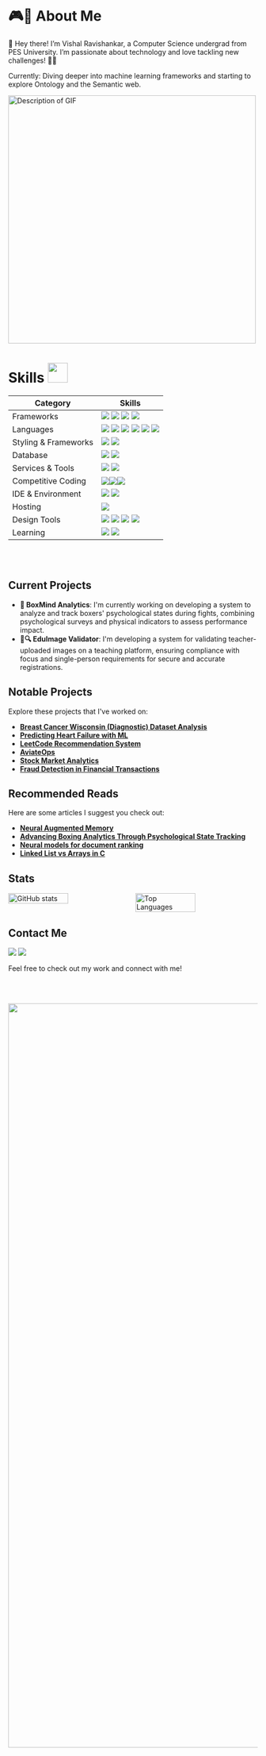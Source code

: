 # 🎮🏀 About Me 
👋 Hey there! I’m Vishal Ravishankar, a Computer Science undergrad from PES University. I’m passionate about technology and love tackling new challenges! 🚀💡

Currently: Diving deeper into machine learning frameworks and starting to explore Ontology and the Semantic web.

<img src="https://user-images.githubusercontent.com/74038190/212749447-bfb7e725-6987-49d9-ae85-2015e3e7cc41.gif" alt="Description of GIF" height = "500"/>


# Skills <img src='https://user-images.githubusercontent.com/74038190/206662607-d9e7591e-bbf9-42f9-9386-29efc927bc16.gif' width="40"> 

| Category        | Skills        |
|-----------------|---------------|
| Frameworks| <img src="https://img.shields.io/badge/Next.js-000000?style=for-the-badge&logo=nextdotjs&logoColor=white"/> <img src="https://img.shields.io/badge/React-61DAFB?style=for-the-badge&logo=react&logoColor=black"/> <img src="https://img.shields.io/badge/Express.js-303030?style=for-the-badge&logo=express&logoColor=white"/> <img src="https://img.shields.io/badge/Node.js-68A063?style=for-the-badge&logo=nodedotjs&logoColor=white"/> |
| Languages       | <img src="https://img.shields.io/badge/JavaScript-F7DF1E?style=for-the-badge&logo=javascript&logoColor=black"/> <img src="https://img.shields.io/badge/Python-F80000?style=for-the-badge&logo=python&logoColor=white"/> <img src="https://img.shields.io/badge/C%2B%2B-00599C?style=for-the-badge&logo=c%2B%2B&logoColor=white"/> <img src="https://img.shields.io/badge/C-A8B9CC?style=for-the-badge&logo=c&logoColor=black"/> <img src="https://img.shields.io/badge/HTML5-E34F26?style=for-the-badge&logo=html5&logoColor=white" /> <img src="https://img.shields.io/badge/Java-F22F46?style=for-the-badge&logo=java&logoColor=white" /> |
| Styling & Frameworks | <img src="https://img.shields.io/badge/CSS3-1572B6?style=for-the-badge&logo=css3&logoColor=white" /> <img src="https://img.shields.io/badge/Bootstrap-7952B3?style=for-the-badge&logo=bootstrap&logoColor=white" /> |
| Database | <img src="https://img.shields.io/badge/MongoDB-47A248?style=for-the-badge&logo=mongodb&logoColor=white"/>  <img src="https://img.shields.io/badge/MySQL-4479A1?style=for-the-badge&logo=mysql&logoColor=white"/> |
| Services & Tools|  <a href="https://github.com/vishal-git21"><img src="https://img.shields.io/badge/GitHub-181717?style=for-the-badge&logo=github&logoColor=white"/></a> <img src="https://img.shields.io/badge/GIT-F05032?style=for-the-badge&logo=git&logoColor=white"/> |
| Competitive Coding | <a href="https://leetcode.com/VishalRavish/"><img src="https://img.shields.io/badge/-LeetCode-FFA116?style=for-the-badge&logo=LeetCode&logoColor=black"/></a><img src="https://img.shields.io/badge/GeeksforGeeks-008000?style=for-the-badge&logo=geeksforgeeks&logoColor=white"/><img src="https://img.shields.io/badge/-CodeChef-5B4638?style=for-the-badge&logo=CodeChef&logoColor=white"/>|
| IDE & Environment | <img src="https://img.shields.io/badge/VSCode-007ACC?style=for-the-badge&logo=visual%20studio%20code&logoColor=white" /> <img src="https://img.shields.io/badge/Google_chrome-880000?style=for-the-badge&logo=Google-chrome&logoColor=white" /> |
| Hosting         | <img src="https://img.shields.io/badge/Vercel-00C7B7?style=for-the-badge&logo=vercel&logoColor=white"/>  |
| Design Tools    | <img src="https://img.shields.io/badge/Adobe%20XD-470137?style=for-the-badge&logo=Adobe%20XD&logoColor=#FF61F6"/> <img src="https://img.shields.io/badge/Adobe%20Illustrator-FF9A00?style=for-the-badge&logo=adobe%20illustrator&logoColor=white"/> <img src="https://img.shields.io/badge/Figma-F24E1E?style=for-the-badge&logo=figma&logoColor=white"/> <img src="https://img.shields.io/badge/Wix-880000?style=for-the-badge&logo=wix&logoColor=white"/>|
| Learning | <img src="https://img.shields.io/badge/Coursera-2A73CC?style=for-the-badge&logo=Coursera&logoColor=white" /> <img src="https://img.shields.io/badge/Udemy-A435F0?style=for-the-badge&logo=Udemy&logoColor=white" />  |


<br></br>

## Current Projects
- **🥊 BoxMind Analytics**: I'm currently working on developing a system to analyze and track boxers' psychological states during fights, combining psychological surveys and physical indicators to assess performance impact.
- **📸🔍 EduImage Validator**: I'm developing a system for validating teacher-uploaded images on a teaching platform, ensuring compliance with focus and single-person requirements for secure and accurate registrations.


## Notable Projects
Explore these projects that I've worked on:

- **[Breast Cancer Wisconsin (Diagnostic) Dataset Analysis](https://github.com/vishal-git21/Breast-Cancer-Diagnostic-Analysis)**
- **[Predicting Heart Failure with ML](https://github.com/vishal-git21/HeartFailurePrediction)**
- **[LeetCode Recommendation System](https://github.com/vishal-git21/LeetRecommendationEngine)**
- **[AviateOps](https://github.com/vishal-git21/AviateOps)**
- **[Stock Market Analytics](https://github.com/vishal-git21/StockMarketStategyPrediction)**
- **[Fraud Detection in Financial Transactions](https://github.com/vishal-git21/FraudDetection)**


## Recommended Reads
Here are some articles I suggest you check out:

- **[Neural Augmented Memory](https://v1sh4lrr.wixsite.com/vishal/a1)**
- **[Advancing Boxing Analytics Through Psychological State Tracking](https://v1sh4lrr.wixsite.com/vishal/a2)**
- **[Neural models for document ranking](https://v1sh4lrr.wixsite.com/vishal/a3)**
- **[Linked List vs Arrays in C](https://v1sh4lrr.wixsite.com/vishal/a4)**


## Stats

<div style="display: flex; justify-content: space-between;">
  <img src="https://github-readme-stats.vercel.app/api?username=vishal-git21&show_icons=true&theme=dark" alt="GitHub stats" style="width: 49%; height: auto;">
  <img src="https://github-readme-stats.vercel.app/api/top-langs/?username=vishal-git21&layout=compact&theme=dark" alt="Top Languages" style="width: 49%; height: auto;">
</div>




## Contact Me
  <a href="https://www.linkedin.com/in/vishalr-kb21/"><img src="https://img.shields.io/badge/LinkedIn-0077B5?style=for-the-badge&logo=linkedin&logoColor=FFFFFF"/></a>
  <a href="mailto:v1sh4lrr@gmail.com"><img src="https://img.shields.io/badge/Gmail-FF0000?style=for-the-badge&logo=gmail&logoColor=FFFFFF" /></a>



  
Feel free to check out my work and connect with me!

<br></br>


<img src="https://user-images.githubusercontent.com/74038190/212284100-561aa473-3905-4a80-b561-0d28506553ee.gif" width="1500">


